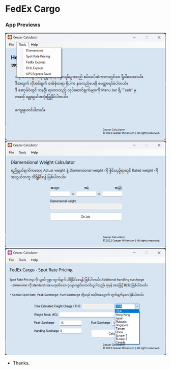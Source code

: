 # FedEx Cargo

### App Previews

![Preview - 1](https://github.com/yarzardhiyit/yarzardhiyit/blob/main/czHome.png)
![Preview - 2](https://github.com/yarzardhiyit/yarzardhiyit/blob/main/dmc.png)
![Preview - 3](https://github.com/yarzardhiyit/yarzardhiyit/blob/main/v15.png)

- Thanks.
